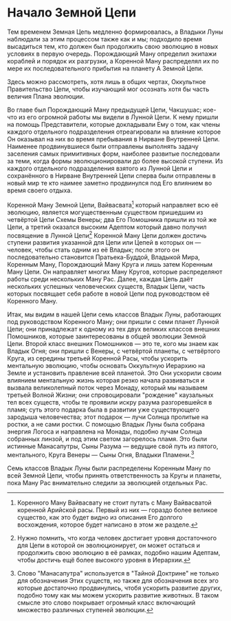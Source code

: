 # Начало Земной Цепи

Тем временем Земная Цепь медленно формировалась, а Владыки Луны наблюдали за этим процессом также как и мы; подходило время высадиться тем, кто должен был продолжить свою эволюцию в новых условиях в первую очередь. Порождающий Ману определил экипажи кораблей и порядок их разгрузки, а Коренной Ману распределял их по мере их последовательного прибытия на планету A Земной Цепи.

Здесь можно рассмотреть, хотя лишь в общих чертах, Оккультное Правительство Цепи, чтобы изучающий мог осознать хотя бы часть величия Плана эволюции.

Во главе был Порождающий Ману предыдущей Цепи, Чакшушас; кое-что из его огромной работы мы видели в Лунной Цепи. К нему пришли на помощь Представители, которые докладывали Ему о том, как члены каждого отдельного подразделения отреагировали на влияние которое Он оказывал на них во время пребывания в Нирване Внутренней Цепи. Наименее продвинувшиеся были отправлены выполнять задачу заселения самых примитивных форм, наиболее развитые последовали за теми, когда формы эволюционировали до более высокой ступени. Из каждого отдельного подразделения взятого из Лунной Цепи и сохранённого в Нирване Внутренней Цепи сперва были отправлены в новый мир те кто наимее заметно продвинулся под Его влиянием во время своего отдыха.

Коренной Ману Земной Цепи, Вайвасвата[^1] который направляет всю её эволюцию, является могущественным существом пришедшим из четвёртой Цепи Схемы Венеры; два Его Помошника пришли из той же Цепи, а третий оказался высоким Адептом который давно получил посвящение в Лунной Цепи[^2] Коренной Ману Цепи должен достичь ступени развития указанной для Цепи или Цепей в которых он — человек, чтобы стать одним из её Владык; после этого он последовательно становится Пратьека-Буддой, Владыкой Мира, Коренным Ману, Порождающий Ману Круга и лишь затем Коренным Ману Цепи. Он направляет многих Ману Кругов, которые распределяют работы среди нескольких Ману Рас. Далее, каждая Цепь даёт нескольких успешных человеческих существ, Владык Цепи, часть которых посвящает себя работе в новой Цепи под руководством её Коренного Ману.

[^1]: Коренного Ману Вайвасвату не стоит путать с Ману Вайвасватой коренной Арийской расы. Первый из них — гораздо более великое существо, как это будет видно из описания Его долгого восхождения, которое будет написано в этом же разделе.
[^2]: Нужно помнить, что когда человек достигает уровня достаточного для Цепи в которой он эволюционирует, он может остаться и продолжить свою эволюцию в её рамках, подобно нашим Адептам, чтобы достичь ещё более высокого уровня в Иерархии.

Итак, мы видим в нашей Цепи семь классов Владык Луны, работающих под руководством Коренного Ману; они пришли с семи планет Лунной Цепи; они принадлежат к одному из тех двух великих классов внешних Помошников, которые заинтересованы в общей эволюции Земной Цепи. Второй класс внешних Помошников — это те, кого мы знаем как Владык Огня; они пришли с Венеры, с четвёртой планеты, с четвёртого Круга, из середины третьей Коренной Расы, чтобы ускорить ментальную эволюцию, чтобы основать Оккультную Иерархию на Земле и установить правление всей планетой. Это Они ускорили своим влиянием ментальную жизнь которая резко начала развиваться и вызвала великолепный поток через Монаду, который мы называем третьей Волной Жизни; они спровоцировали "рождение" каузальных тел всех существ, чтобы те проявили искру разума разгоревшейся в пламя; суть этого подарка была в развитии уже существующего зародыша человечества; этот подарок — лучи Солнца пролитые на ростки, а не сами ростки. С помощью Владык Луны была собрана энергия Логоса и направлена на Монады, подобно лучам Солнца собранных линзой, и под этим светом загорелось пламя. Это были истинные Манасапутры, Сыны Разума — ведущие свой путь из пятого, ментального, Круга Венеры — Сыны Огня, Владыки Пламени.[^3]

[^3]: Слово "Манасапутра" используется в "Тайной Доктрине" не только для обозначения Этих существ, но также для обозначения всех эго которые достаточно продвинулись, чтобя ускорить развитие других, подобно тому как мы можем ускорить развитие животных. В таком смысле это слово покрывает огромный класс включающий множество различных ступеней эволюции.

Семь классов Владык Луны были распределены Коренным Ману по всей Земной Цепи, чтобы принять ответственность за Кругы и планеты, пока Ману Рас внимательно следили за эволюцией отдельных Рас.
